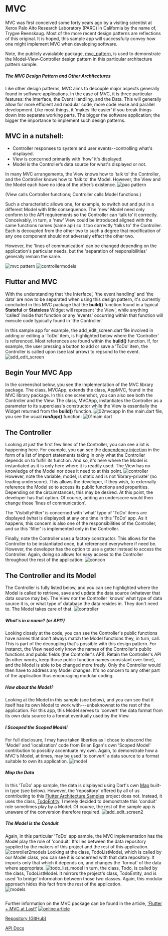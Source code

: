 # MVC
MVC was first conceived some forty years ago by a visiting scientist at Xerox Palo Alto Research Laboratory (PARC) in California by the name of, Trygve Reenskaug. Most of the more recent design patterns are reflections of this original. It is hoped, this sample app will successfully convey how one might implement MVC when developing software. 

Note, the publicly avaialable package, [mvc_pattern](https://pub.dartlang.org/packages/mvc_pattern), is used to demonstrate the Model-View-Controller design pattern in this particular architecture pattern sample. 

##### The MVC Design Pattern and Other Architectures
Like other design patterns, MVC aims to decouple major aspects generally found in software applications. In the case of MVC, it is three particular features: the Interface, the Event Handling, and the Data. This will generally allow for more efficient and modular code, more code reuse and parallel development. Like most things, it ‘makes life easier’ if you break things down into separate working parts. The bigger the software application; the bigger the importance to implement such design patterns.

## MVC in a nutshell:
* Controller responses to system and user events--controlling what's displayed.
* View is concerned primarily with 'how' it's displayed.
* Model is the Controller’s data source for what's displayed or not.

In many MVC arrangements, the View knows how to ‘talk to’ the Controller, and the Controller knows how to ‘talk to’ the Model. However, the View and the Model each have no idea of the other’s existence. 
![pac pattern](https://camo.githubusercontent.com/a5b152ecc2f2b96b8019941a7382f47f4ac4c2b6/68747470733a2f2f692e696d6775722e636f6d2f723443317932382e706e67)

(View calls Controller functions; Controller calls Model functions.)

Such a characteristic allows one, for example, to switch out and put in a different Model with little consequence. The 'new' Model need only conform to the API requirements so the Controller can ‘talk to’ it correctly. Conceivably, in turn, a 'new' View could be introduced aligned with the same functions names (same api) so it too correctly 'talks to' the Controller. Each is decoupled from the other two to such a degree that modification of any one component should not adversely effect the other two.

However, the 'lines of communication' can be changed depending on the application's particular needs, but the 'separation of responsibilities' generally remain the same.

![mvc pattern](https://user-images.githubusercontent.com/32497443/47087587-6614ed00-d1ea-11e8-8fc3-ced0ac6af12a.jpg)
![controllermodels](https://user-images.githubusercontent.com/32497443/47764873-a457e500-dc9d-11e8-8d89-2f1b8521335e.jpeg)
## Flutter and MVC
With the understanding that ‘the Interface’, 'the event handling' and ‘the data’ are now to be separated when using this design pattern, it's currently concluded in this MVC package that the **build()** function found in a typical **Stateful** or **Stateless** Widget will represent 'the View', while anything 'called' inside that function or any 'events' occurring within that function will execute code typically found in 'the Controller.' 

In this sample app for example, the add_edit_screen.dart file involved in adding or editing a 'ToDo' item, is highlighted below where the 'Controller' is referenced. Most references are found within the **build()** function. If, for example, the user pressing a button to add or save a 'ToDo' item, the Controller is called upon (see last arrow) to repsond to the event. 
![add_edit_screen](https://user-images.githubusercontent.com/32497443/47756814-fedf4a00-dc79-11e8-95b5-13f3b864ce1c.jpg)
## Begin Your MVC App
In the screenshot below, you see the implementation of the MVC library package. The class, MVCApp, extends the class, AppMVC, found in the MVC library package. In this one screenshot, you can also see both the Controller and the View. The class, MVCApp, instantiates the Controller as a parameter to its superclass's constructor while the View is essentially the Widget returned from the **build()** function. 
![02mvcapp](https://user-images.githubusercontent.com/32497443/47758418-559c5200-dc81-11e8-961e-1a18548216c4.jpg)
In the main.dart file, you see the usual **runApp()** function:
![01main dart](https://user-images.githubusercontent.com/32497443/47758766-db6ccd00-dc82-11e8-9f83-29c57ad73aa2.jpg)
## The Controller
Looking at just the first few lines of the Controller, you can see a lot is happening here. For example, you can see the [dependency injection](https://en.wikipedia.org/wiki/Dependency_injection) in the form of a list of import statements taking in only what the Controller depends on to fulfill its function. And so, it's here where the Model is instantiated as it is only here where it is readily used. The View has no knowledge of the Model nor does it need to at this point.
![controller](https://user-images.githubusercontent.com/32497443/48212521-c5799f00-e349-11e8-9280-e25bb49086a7.png)
However, note the variable, model, is static and is not 'library-private' (no leading underscore). This allows the developer, if they wish, to externally reference the Model so to access its public functions and properities. Depending on the circumstances, this may be desired. At this point, the developer has that option. Of course, adding an underscore would then change those 'lines of communication'.

The 'VisibiltyFilter' is concerned with 'what' type of 'ToDo' items are displayed (what is displayed) at any one time in this 'ToDo' app. As it happens, this concern is also one of the responsibilities of the Controller, and so this 'filter' is implemented only in the Controller. 

Finally, note the Controller uses a factory constructor. This allows for the Controller to be instantiated once, but referenced everywhere if need be. However, the developer has the option to use a getter instead to access the Controller. Again, doing so allows for easy access to the Controller throughout the rest of the application:
![concon](https://user-images.githubusercontent.com/32497443/47794282-8a96bc00-dcf6-11e8-8a7e-3a602649e753.jpg)
## The Controller and its Model
The Controller is fully listed below, and you can see highlighted where the Model is called to retrieve, save and update the data source (whatever that data source may be). The View nor the Controller 'knows' what type of data source it is, or what type of database the data resides in. They don't need to. The Model takes care of that. 
![controller](https://user-images.githubusercontent.com/32497443/48216483-d5e24780-e352-11e8-8e2c-47e12fac8ba6.png)
##### What's in a name? (or API?)
Looking closely at the code, you can see the Controller's public functions have names that don't always match the Model functions they, in turn, call. This is part of the decoupling that's possible with this design pattern. For instanct, the View need only know the names of the Controller's public functions and public fields (the Controller's API). Retain the Controller's API (In other words, keep those public function names consistant over time), and the Model is able to be changed more freely. Only the Controller would then have to address any Model changes. It's no concern to any other part of the application thus encouraging modular coding.
##### How about the Model?
Looking at the Model in this sample (see below), and you can see that it itself has its own Model to work with---unbeknownst to the rest of the application. For this app, this Model serves to 'convert' the data format from its own data source to a format eventually used by the View.
##### I Scooped the Scoped Model!
For full disclosure, I may have taken liberties as I chose to abscond the 'Model' and 'localization' code from Brian Egan's own 'Scoped Model' contribution to possibly accentuate my own. Again, to demonstrate how a MVC's Model, at times, may be used 'to convert' a data source to a format suitable to own its application.
![model](https://user-images.githubusercontent.com/32497443/47763415-0234fe80-dc97-11e8-9967-c7a5cef11e32.jpg)
##### Map the Data
In this 'ToDo' app sample, the data is displayed using Dart's own [Map](https://www.dartlang.org/guides/language/language-tour#maps) built-in type (see below). However, the 'repository' offered by all of us contributing to this [Flutter Architecture Samples](http://fluttersamples.com/) project does not. Instead, it uses the class, [TodoEntity](https://github.com/brianegan/flutter_architecture_samples/blob/master/example/todos_repository/lib/src/todo_entity.dart). I merely decided to demonstrate this 'conduit' role sometimes play by a Model. Of course, the rest of the sample app is unaware of the conversion therefore required.
![add_edit_screen2](https://user-images.githubusercontent.com/32497443/47791412-08a39480-dcf0-11e8-864c-69c0725e625d.jpg)
##### The Model is the Conduit
Again, in this particular 'ToDo' app sample, the MVC implementation has the Model play the role of 'conduit.' It's lies between the data repository supplied by the makers of this project and the rest of this application.
![conroller2models](https://user-images.githubusercontent.com/32497443/47765618-30b7d700-dca1-11e8-98b0-2d1ee2c5a112.jpeg)
Looking at the class, TodoListModel, which is called by our Model class, you can see it is concerned with that data repository. It imports only that which it depends on, and changes the 'format' of the data where appropriate.
![todo_list_model](https://user-images.githubusercontent.com/32497443/47764056-d7987500-dc99-11e8-90d0-e62b60546993.jpg)
In turn, the class, Todo, is called by the class, TodoListModel. It mirrors the project's class, TodoEntity, and is used 'to bridge' information between those two classes. Again, this modular approach hides this fact from the rest of the application.   
![models](https://user-images.githubusercontent.com/32497443/47764337-10851980-dc9b-11e8-8e89-61d009f5cd0d.jpg)
```dart
```


Further information on the MVC package can be found in the article, [‘Flutter + MVC at Last!’](https://medium.com/p/275a0dc1e730/)
[![online article](https://user-images.githubusercontent.com/32497443/47087365-c9524f80-d1e9-11e8-85e5-6c8bbabb18cc.png)](https://medium.com/flutter-community/flutter-mvc-at-last-275a0dc1e730)

[Repository (GitHub)](https://github.com/AndriousSolutions/mvc_pattern)

[API Docs](https://pub.dartlang.org/documentation/mvc_pattern/latest/mvc_pattern/mvc_pattern-library.html)